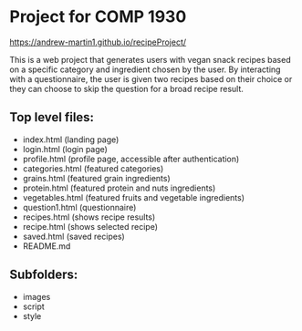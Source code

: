 # Project for COMP 1930 

https://andrew-martin1.github.io/recipeProject/

This is a web project that generates users with vegan snack recipes based on a specific 
category and ingredient chosen by the user. By interacting with a questionnaire, the 
user is given two recipes based on their choice or they can choose to skip the question 
for a broad recipe result. 


## Top level files:
* index.html (landing page)
* login.html (login page)
* profile.html (profile page, accessible after authentication)
* categories.html (featured categories)
* grains.html (featured grain ingredients)
* protein.html (featured protein and nuts ingredients)
* vegetables.html (featured fruits and vegetable ingredients)
* question1.html (questionnaire)
* recipes.html (shows recipe results)
* recipe.html (shows selected recipe)
* saved.html (saved recipes)
* README.md

## Subfolders:
* images
* script
* style

